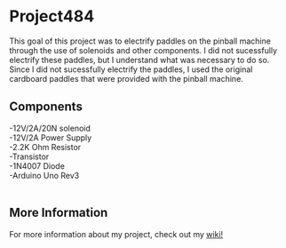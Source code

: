 # Project484
This goal of this project was to electrify paddles on the pinball machine through the use of solenoids and other components. I did not sucessfully electrify these paddles, but I understand what was necessary to do so. Since I did not sucessfully electrify the paddles, I used the original cardboard paddles that were provided with the pinball machine. 

## Components
-12V/2A/20N solenoid
<br>
-12V/2A Power Supply
<br>
-2.2K Ohm Resistor
<br>
-Transistor 
<br>
-1N4007 Diode
<br>
-Arduino Uno Rev3
<br>
<br>
## More Information
For more information about my project, check out my [wiki!](https://github.com/apathybc/Project484/wiki)

